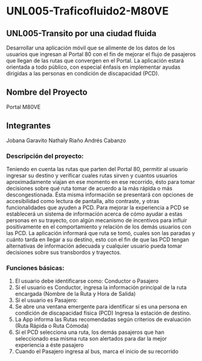 # UNL005-Traficofluido2-M80VE

## UNL005-Transito por una ciudad fluida
Desarrollar una aplicación móvil que se alimente de los datos de los usuarios que ingresan al Portal 80 con el fin de mejorar el flujo de pasajeros que llegan de las rutas que convergen en el Portal. La aplicación estará orientada a todo público, con especial énfasis en implementar ayudas dirigidas a las personas en condición de discapacidad (PCD).

## Nombre del Proyecto
Portal M80VE

## Integrantes
Jobana Garavito
Nathaly Riaño
Andrés Cabanzo

### Descripción del proyecto:
Teniendo en cuenta las rutas que parten del Portal 80, permitir al usuario ingresar su destino y verificar cuales rutas sirven y cuantos usuarios aproximadamente viajan en ese momento en ese recorrido, ésto para tomar decisiones sobre qué ruta tomar de acuerdo a la más rápida o más descongestionada.
Ésta misma información se presentará con opciones de accesibilidad como lectura de pantalla, alto contraste, y otras funcionalidades que ayuden a PCD.
Para mejorar la experiencia a PCD se establecerá un sistema de información acerca de cómo ayudar a estas personas en su trayecto, con algún mecanismo de incentivos para influir positivamente en el comportamiento y relación de los demás usuarios con las PCD.
La aplicación informará que ruta se tomó, cuales son las paradas y cuánto tarda en llegar a su destino, esto con el fin de que las PCD tengan alternativas de información adecuada y cualquier usuario pueda tomar decisiones sobre sus transbordos y trayectos.

### Funciones básicas:
1. El usuario debe identificarse como: Conductor o Pasajero
2. Sí el usuario es Conductor, ingresa la información principal de la ruta encargada (Nombre de la Ruta y Hora de Salida)
3. Sí el usuario es Pasajero:
4. Se abre una ventana emergente para identificar sí es una persona en condición de discapacidad física (PCD)
Ingresa la estación de destino.
5. La App informa las Rutas recomendadas según criterios de evaluación (Ruta Rápida o Ruta Cómoda)
6. Sí el PCD selecciona una ruta, los demás pasajeros que han seleccionado esa misma ruta son alertados para dar la mejor experiencia a éste pasajero
7. Cuando el Pasajero ingresa al bus, marca el inicio de su recorrido
